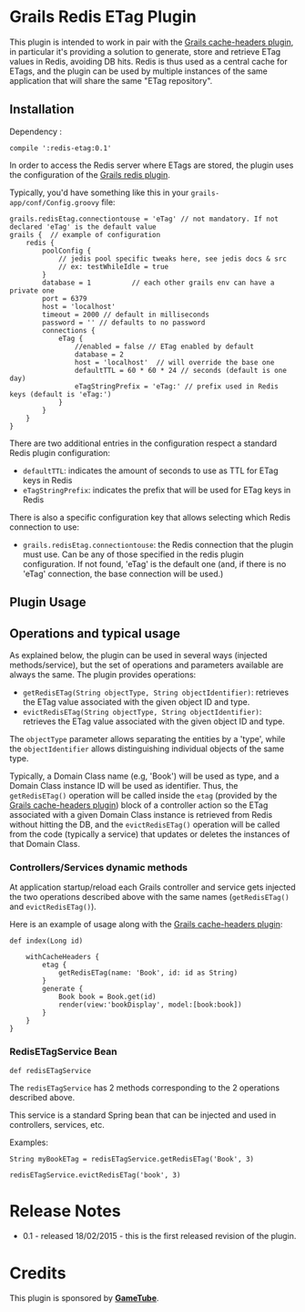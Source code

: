 Grails Redis ETag Plugin
==================================

This plugin is intended to work in pair with the [Grails cache-headers plugin], in particular it's providing a solution to generate, store and retrieve ETag values in Redis, avoiding DB hits. Redis is thus used as a central cache for ETags, and the plugin can be used by multiple instances of the same application that will share the same "ETag repository".

Installation
------------
Dependency :

    compile ':redis-etag:0.1'

In order to access the Redis server where ETags are stored, the plugin uses the configuration of the [Grails redis plugin].

Typically, you'd have something like this in your `grails-app/conf/Config.groovy` file:

    grails.redisEtag.connectiontouse = 'eTag' // not mandatory. If not declared 'eTag' is the default value
    grails {  // example of configuration
        redis {
            poolConfig {
                // jedis pool specific tweaks here, see jedis docs & src
                // ex: testWhileIdle = true
            }
            database = 1          // each other grails env can have a private one
            port = 6379
            host = 'localhost'
            timeout = 2000 // default in milliseconds
            password = '' // defaults to no password
            connections {
                eTag {
                    //enabled = false // ETag enabled by default
                    database = 2
                    host = 'localhost'  // will override the base one
                    defaultTTL = 60 * 60 * 24 // seconds (default is one day)
                    eTagStringPrefix = 'eTag:' // prefix used in Redis keys (default is 'eTag:')
                }
            }
        }
    }

There are two additional entries in the configuration respect a standard Redis plugin configuration:

 * `defaultTTL`: indicates the amount of seconds to use as TTL for ETag keys in Redis
 * `eTagStringPrefix`: indicates the prefix that will be used for ETag keys in Redis

There is also a specific configuration key that allows selecting which Redis connection to use:

 * `grails.redisEtag.connectiontouse`: the Redis connection that the plugin must use. Can be any of those specified in the redis plugin configuration. If not found, 'eTag' is the default one (and, if there is no 'eTag' connection, the base connection will be used.)

Plugin Usage
------------

## Operations and typical usage ##

As explained below, the plugin can be used in several ways (injected methods/service), but the set of operations and parameters available are always the same. The plugin provides operations:

 * `getRedisETag(String objectType, String objectIdentifier)`: retrieves the ETag value associated with the given object ID and type.
 * `evictRedisETag(String objectType, String objectIdentifier)`: retrieves the ETag value associated with the given object ID and type.

The `objectType` parameter allows separating the entities by a 'type', while the `objectIdentifier` allows distinguishing individual objects of the same type.

Typically, a Domain Class name (e.g, 'Book') will be used as type, and a Domain Class instance ID will be used as identifier. Thus, the `getRedisETag()` operation will be called inside the `etag` (provided by the [Grails cache-headers plugin]) block of a controller action so the ETag associated with a given Domain Class instance is retrieved from Redis without hitting the DB, and the `evictRedisETag()` operation will be called from the code (typically a service) that updates or deletes the instances of that Domain Class.


### Controllers/Services dynamic methods ###

At application startup/reload each Grails controller and service gets injected the two operations described above with the same names (`getRedisETag()` and `evictRedisETag()`).

Here is an example of usage along with the [Grails cache-headers plugin]:

    def index(Long id)

        withCacheHeaders {
            etag {
                getRedisETag(name: 'Book', id: id as String)
            }
            generate {
                Book book = Book.get(id)
                render(view:'bookDisplay', model:[book:book])
            }
        }
    }

### RedisETagService Bean ###

    def redisETagService

The `redisETagService` has 2 methods corresponding to the 2 operations described above.

This service is a standard Spring bean that can be injected and used in controllers, services, etc.

Examples:

    String myBookETag = redisETagService.getRedisETag('Book', 3)

    redisETagService.evictRedisETag('book', 3)


Release Notes
=============

* 0.1   - released 18/02/2015 - this is the first released revision of the plugin.

Credits
=======

This plugin is sponsored by <b>[GameTube]</b>.


[Grails cache-headers plugin]: http://grails.org/plugin/cache-headers
[Grails redis plugin]: http://grails.org/plugin/redis
[GameTube]: http://www.gametube.org/
